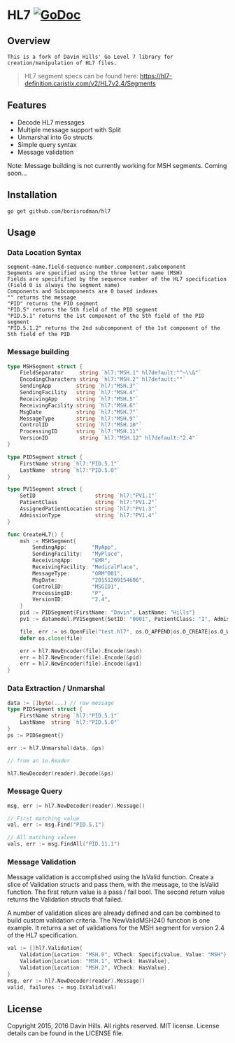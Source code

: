 # HL7 [![GoDoc](https://img.shields.io/badge/godoc-reference-blue.svg?style=flat-square)](https://godoc.org/github.com/borisrodman/hl7)

## Overview

	This is a fork of Davin Hills' Go Level 7 library for creation/manipulation of HL7 files.

> 	HL7 segment specs can be found here: https://hl7-definition.caristix.com/v2/HL7v2.4/Segments

## Features

* Decode HL7 messages
* Multiple message support with Split
* Unmarshal into Go structs
* Simple query syntax
* Message validation

Note: Message building is not currently working for MSH segments. Coming soon...

## Installation
	go get github.com/borisrodman/hl7

## Usage

###	Data Location Syntax

	segment-name.field-sequence-number.component.subcomponent
	Segments are specified using the three letter name (MSH)
	Fields are specifified by the sequence number of the HL7 specification (Field 0 is always the segment name)
	Components and Subcomponents are 0 based indexes
	"" returns the message
	"PID" returns the PID segment
	"PID.5" returns the 5th field of the PID segment
	"PID.5.1" returns the 1st component of the 5th field of the PID segment
	"PID.5.1.2" returns the 2nd subcomponent of the 1st component of the 5th field of the PID
    
### Message building

```go
type MSHSegment struct {
	FieldSeparator     string `hl7:"MSH.1" hl7default:"^~\\&"`
	EncodingCharacters string `hl7:"MSH.2" hl7default:""`
    SendingApp        string `hl7:"MSH.3"`
    SendingFacility   string `hl7:"MSH.4"`
    ReceivingApp      string `hl7:"MSH.5"`
    ReceivingFacility string `hl7:"MSH.6"`
    MsgDate           string `hl7:"MSH.7"`
    MessageType       string `hl7:"MSH.9"`
    ControlID         string `hl7:"MSH.10"`
    ProcessingID      string `hl7:"MSH.11"`
	VersionID          string `hl7:"MSH.12" hl7default:"2.4"`
}

type PIDSegment struct {
    FirstName string `hl7:"PID.5.1"`
    LastName  string `hl7:"PID.5.0"`
}

type PV1Segment struct {
	SetID                   string `hl7:"PV1.1"`
	PatientClass            string `hl7:"PV1.2"`
	AssignedPatientLocation string `hl7:"PV1.3"`
	AdmissionType           string `hl7:"PV1.4"`
}

func CreateHL7() {
    msh := MSHSegment{
        SendingApp:        "MyApp",
        SendingFacility:   "MyPlace",
        ReceivingApp:      "EMR",
        ReceivingFacility: "MedicalPlace",
        MessageType:       "ORM^001",
        MsgDate:           "20151209154606",
        ControlID:         "MSGID1",
        ProcessingID:      "P",
        VersionID:         "2.4",
    }
    pid := PIDSegment{FirstName: "Davin", LastName: "Hills"}
    pv1 := datamodel.PV1Segment{SetID: "0001", PatientClass: "I", AdmissionType: "O"}

    file, err := os.OpenFile("test.hl7", os.O_APPEND|os.O_CREATE|os.O_WRONLY, 0644)
    defer os.close(file)

    err = hl7.NewEncoder(file).Encode(&msh)
    err = hl7.NewEncoder(file).Encode(&pid)
    err = hl7.NewEncoder(file).Encode(&pv1)
}
```

###	Data Extraction / Unmarshal

```go
data := []byte(...) // raw message
type PIDSegment struct {
	FirstName string `hl7:"PID.5.1"`
	LastName  string `hl7:"PID.5.0"`
}
ps := PIDSegment{}

err := hl7.Unmarshal(data, &ps)

// from an io.Reader

hl7.NewDecoder(reader).Decode(&ps)
```

### Message Query

```go
msg, err := hl7.NewDecoder(reader).Message()

// First matching value
val, err := msg.Find("PID.5.1")

// All matching values
vals, err := msg.FindAll("PID.11.1")
```

### Message Validation

Message validation is accomplished using the IsValid function. Create a slice of Validation structs and pass them, with the message, to the IsValid function. The first return value is a pass / fail bool. The second return value returns the Validation structs that failed.

A number of validation slices are already defined and can be combined to build custom validation criteria. The NewValidMSH24() function is one example. It returns a set of validations for the MSH segment for version 2.4 of the HL7 specification.

```go
val := []hl7.Validation{
	Validation{Location: "MSH.0", VCheck: SpecificValue, Value: "MSH"},
	Validation{Location: "MSH.1", VCheck: HasValue},
	Validation{Location: "MSH.2", VCheck: HasValue},
}
msg, err := hl7.NewDecoder(reader).Message()
valid, failures := msg.IsValid(val)
```

## License
Copyright 2015, 2016 Davin Hills. All rights reserved.
MIT license. License details can be found in the LICENSE file.



